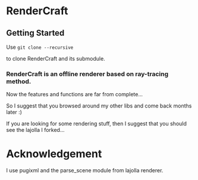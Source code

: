 # RenderCraft

## Getting Started

Use `git clone --recursive`

to clone RenderCraft and its submodule.

### RenderCraft is an offline renderer based on ray-tracing method.

Now the features and functions are far from complete...

So I suggest that you browsed around my other libs and come back months later :)

If you are looking for some rendering stuff, then I suggest that you should see the lajolla I forked...

# Acknowledgement

I use pugixml and the parse_scene module from lajolla renderer.